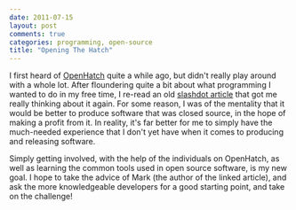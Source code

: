 ```yaml
---
date: 2011-07-15
layout: post
comments: true
categories: programming, open-source
title: "Opening The Hatch"
---
```


I first heard of [OpenHatch][1] quite a while ago, but didn't really play around with a whole lot.  After floundering quite a bit about what programming I wanted to do in my free time, I re-read an old [slashdot article][2] that got me really thinking about it again.  For some reason, I was of the mentality that it would be better to produce software that was closed source, in the hope of making a profit from it.  In reality, it's far better for me to simply have the much-needed experience that I don't yet have when it comes to producing and releasing software.

Simply getting involved, with the help of the individuals on OpenHatch, as well as learning the common tools used in open source software, is my new goal.  I hope to take the advice of Mark (the author of the linked article), and ask the more knowledgeable developers for a good starting point, and take on the challenge!

[1]: http://openhatch.com
[2]: http://breaking-catch22.com/?p=152
